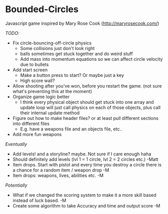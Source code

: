 # Bounded-Circles
Javascript game inspired by Mary Rose Cook (http://maryrosecook.com/)

*TODO:*
* Fix circle-bouncing-off-circle physics
  * Some collisions just don't look right
  * balls sometimes get stuck together and do weird stuff
  * Add mass into momentum equations so we can affect circle velocity due to bullets
* Add start screen 
  * Make a button press to start? Or maybe just a key
  * High score wall?
* Allow shooting after you've won, before you restart the game. (not sure what's preventing this at the moment)
* Organize game logic better
  * I think every physical object should get stuck into one array and update loop will just call physics on each of those objects, plus call their internal update method
* Figure out how to make header files? or at least pull different sections into different files
  * E.g. have a weapons file and an objects file, etc..
* Add more fun weapons

*Eventually*
* Add levels! and a storyline? maybe. Not sure if I care enough haha
* Should definitely add levels (lvl 1 = 1 circle, lvl 2 = 2 circles etc.) -Matt
* Item drops. Start with pistol and every time you destroy a circle there is a chance for a random item / weapon drop -M
* Item drops: weapons, lives, abilities etc. -M

*Potentially*
* What if we changed the scoring system to make it a more skill based instead of luck based. -M
* Create some algorithm to take Accuracy and time and output score -M
